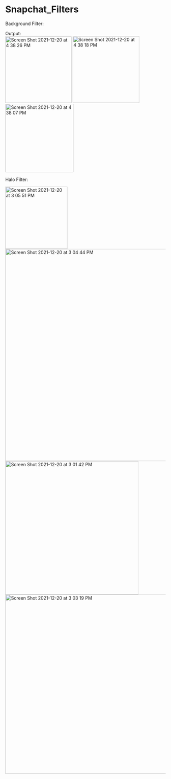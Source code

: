 # Snapchat_Filters

Background Filter: 

Output:  
<img width="208" alt="Screen Shot 2021-12-20 at 4 38 26 PM" src="https://user-images.githubusercontent.com/46726300/146837962-df0a122f-7696-48e0-9da9-baa0c2349eca.png">
<img width="209" alt="Screen Shot 2021-12-20 at 4 38 18 PM" src="https://user-images.githubusercontent.com/46726300/146837968-a833e75d-684b-45e9-acc6-30efde0bb611.png">
<img width="214" alt="Screen Shot 2021-12-20 at 4 38 07 PM" src="https://user-images.githubusercontent.com/46726300/146837977-d98b8d09-7ba9-4e90-b1ec-97f4588e8cc2.png">

Halo Filter:

<img width="195" alt="Screen Shot 2021-12-20 at 3 05 51 PM" src="https://user-images.githubusercontent.com/42755492/146839021-a511197e-8b9b-4ce2-92bf-15874da6ede2.png">
<img width="664" alt="Screen Shot 2021-12-20 at 3 04 44 PM" src="https://user-images.githubusercontent.com/42755492/146839043-0ba143b5-9820-4881-b75e-2d1e25e71e4f.png">
<img width="418" alt="Screen Shot 2021-12-20 at 3 01 42 PM" src="https://user-images.githubusercontent.com/42755492/146839049-069376a4-3541-4795-a106-d5003ef56687.png">
<img width="561" alt="Screen Shot 2021-12-20 at 3 03 19 PM" src="https://user-images.githubusercontent.com/42755492/146839054-e07f0f67-2770-4b57-8022-4ab9ab2ec0b8.png">
